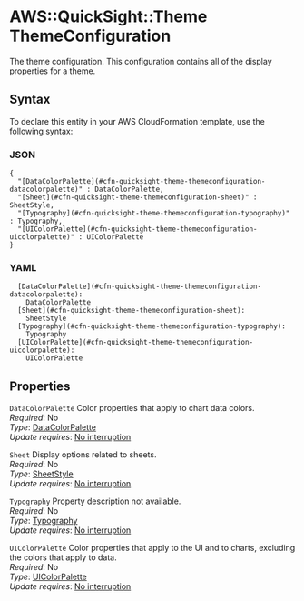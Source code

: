 # AWS::QuickSight::Theme ThemeConfiguration<a name="aws-properties-quicksight-theme-themeconfiguration"></a>

The theme configuration\. This configuration contains all of the display properties for a theme\.

## Syntax<a name="aws-properties-quicksight-theme-themeconfiguration-syntax"></a>

To declare this entity in your AWS CloudFormation template, use the following syntax:

### JSON<a name="aws-properties-quicksight-theme-themeconfiguration-syntax.json"></a>

```
{
  "[DataColorPalette](#cfn-quicksight-theme-themeconfiguration-datacolorpalette)" : DataColorPalette,
  "[Sheet](#cfn-quicksight-theme-themeconfiguration-sheet)" : SheetStyle,
  "[Typography](#cfn-quicksight-theme-themeconfiguration-typography)" : Typography,
  "[UIColorPalette](#cfn-quicksight-theme-themeconfiguration-uicolorpalette)" : UIColorPalette
}
```

### YAML<a name="aws-properties-quicksight-theme-themeconfiguration-syntax.yaml"></a>

```
  [DataColorPalette](#cfn-quicksight-theme-themeconfiguration-datacolorpalette):
    DataColorPalette
  [Sheet](#cfn-quicksight-theme-themeconfiguration-sheet):
    SheetStyle
  [Typography](#cfn-quicksight-theme-themeconfiguration-typography):
    Typography
  [UIColorPalette](#cfn-quicksight-theme-themeconfiguration-uicolorpalette):
    UIColorPalette
```

## Properties<a name="aws-properties-quicksight-theme-themeconfiguration-properties"></a>

`DataColorPalette` <a name="cfn-quicksight-theme-themeconfiguration-datacolorpalette"></a>
Color properties that apply to chart data colors\.  
_Required_: No  
_Type_: [DataColorPalette](aws-properties-quicksight-theme-datacolorpalette.md)  
_Update requires_: [No interruption](https://docs.aws.amazon.com/AWSCloudFormation/latest/UserGuide/using-cfn-updating-stacks-update-behaviors.html#update-no-interrupt)

`Sheet` <a name="cfn-quicksight-theme-themeconfiguration-sheet"></a>
Display options related to sheets\.  
_Required_: No  
_Type_: [SheetStyle](aws-properties-quicksight-theme-sheetstyle.md)  
_Update requires_: [No interruption](https://docs.aws.amazon.com/AWSCloudFormation/latest/UserGuide/using-cfn-updating-stacks-update-behaviors.html#update-no-interrupt)

`Typography` <a name="cfn-quicksight-theme-themeconfiguration-typography"></a>
Property description not available\.  
_Required_: No  
_Type_: [Typography](aws-properties-quicksight-theme-typography.md)  
_Update requires_: [No interruption](https://docs.aws.amazon.com/AWSCloudFormation/latest/UserGuide/using-cfn-updating-stacks-update-behaviors.html#update-no-interrupt)

`UIColorPalette` <a name="cfn-quicksight-theme-themeconfiguration-uicolorpalette"></a>
Color properties that apply to the UI and to charts, excluding the colors that apply to data\.  
_Required_: No  
_Type_: [UIColorPalette](aws-properties-quicksight-theme-uicolorpalette.md)  
_Update requires_: [No interruption](https://docs.aws.amazon.com/AWSCloudFormation/latest/UserGuide/using-cfn-updating-stacks-update-behaviors.html#update-no-interrupt)
